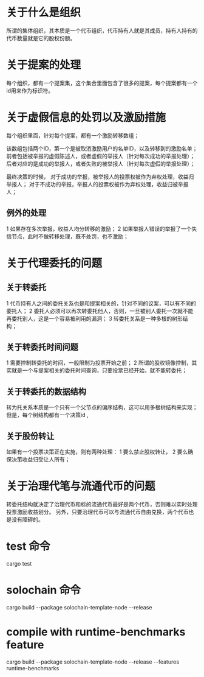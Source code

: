 
# 关于什么是组织
所谓的集体组织，其本质是一个代币组织，代币持有人就是其成员，持有人持有的代币数量就是它的股权份额。 
 

# 关于提案的处理
每个组织，都有一个提案集，这个集合里面包含了很多的提案，每个提案都有一个id用来作为标识符。 


# 关于虚假信息的处罚以及激励措施
每个组织里面，针对每个提案，都有一个激励转移数组；

该数组包括两个ID，第一个是被取消激励用户的名单ID，以及转移到的激励名单；
前者包括被举报的虚假陈述人，或者虚假的举报人（针对每次成功的举报处理）； 
后者对应的是成功的举报人，或者失败的被举报人（针对每次虚假的举报处理）； 

最终决策的时候，
对于成功的举报，被举报人的投票权被作为弃权处理，收益归举报人；
对于不成功的举报，举报人的投票权被作为弃权处理，收益归被举报人；

## 例外的处理
1 如果存在多次举报，收益人均分转移的激励； 
2 如果举报人错误的举报了一个失信节点，此时不做转移处理，既不处罚，也不激励；


# 关于代理委托的问题
 ## 关于转委托

1 代币持有人之间的委托关系也是和提案相关的，针对不同的议案，可以有不同的委托人；
2 委托人必须可以再次转委托他人，否则，一旦被别人委托一次就不能再委托别人，这是一个容易被利用的漏洞；
3 转委托关系是一种多根的树形结构；

## 关于转委托时间问题

1 需要控制转委托的时间，一般限制为投票开始之前；
2 所谓的股权镜像控制，其实就是一个与提案相关的委托时间查询，只要投票已经开始，就不能转委托；


## 关于转委托的数据结构

转为托关系本质是一个只有一个父节点的偏序结构，这可以用多根树结构来实现；但是，每个树结构都有一个决策id ,


## 关于股份转让
 
如果有一个投票决策正在实施，则有两种处理：
1 要么禁止股权转让，
2 要么确保决策收益归受让人所有；

    
# 关于治理代笔与流通代币的问题 
转委托结构就决定了治理代币和标的流通代币最好是两个代币，否则难以实时处理投票激励收益划分。
另外，只要治理代币可以与流通代币自由兑换，两个代币也是没有障碍的。


# test  命令
cargo test

# solochain  命令
cargo build --package solochain-template-node --release

# compile with runtime-benchmarks feature
cargo build --package solochain-template-node --release --features runtime-benchmarks
 